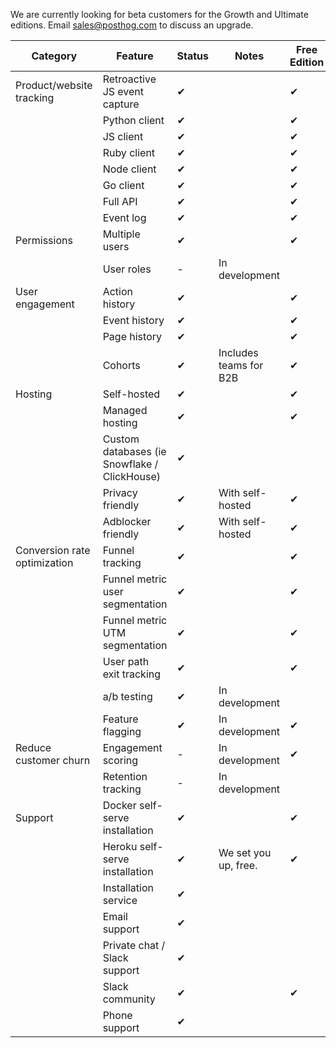 We are currently looking for beta customers for the Growth and Ultimate editions. Email sales@posthog.com to discuss an upgrade.

|Category|Feature|Status|Notes|Free Edition|Growth Edition|Ultimate Edition|
|--- |--- |--- |--- |--- |--- |--- |
|Product/website tracking|Retroactive JS event capture|✔||✔|✔|✔|
||Python client|✔||✔|✔|✔|
||JS client|✔||✔|✔|✔|
||Ruby client|✔||✔|✔|✔|
||Node client|✔||✔|✔|✔|
||Go client|✔||✔|✔|✔|
||Full API|✔||✔|✔|✔|
||Event log|✔||✔|✔|✔|
|Permissions|Multiple users|✔||✔|✔|✔|
||User roles|-️|In development|||✔|
|User engagement|Action history|✔||✔|✔|✔|
||Event history|✔||✔|✔|✔|
||Page history|✔||✔|✔|✔|
||Cohorts|✔|Includes teams for B2B|✔|✔|✔|
|Hosting|Self-hosted|✔||✔|✔|✔|
||Managed hosting|✔||✔|✔|✔|
||Custom databases (ie Snowflake / ClickHouse)|✔||||✔|
||Privacy friendly|✔|With self-hosted|✔|✔|✔|
||Adblocker friendly|✔|With self-hosted|✔|✔|✔|
|Conversion rate optimization|Funnel tracking|✔||✔|✔|✔|
||Funnel metric user segmentation|✔||✔|✔|✔|
||Funnel metric UTM segmentation|✔||✔|✔|✔|
||User path exit tracking|✔||✔|✔|✔|
||a/b testing|✔|In development||✔|✔|
||Feature flagging|✔|In development|✔|✔|✔|
|Reduce customer churn|Engagement scoring|-️|In development|✔|✔|✔|
||Retention tracking|-️|In development||✔|✔|
|Support|Docker self-serve installation|✔||✔|||
||Heroku self-serve installation|✔|We set you up, free.|✔|||
||Installation service|✔|||✔|✔|
||Email support|✔|||✔|✔|
||Private chat / Slack support|✔|||✔|✔|
||Slack community|✔||✔|✔|✔|
||Phone support|✔||||✔|
